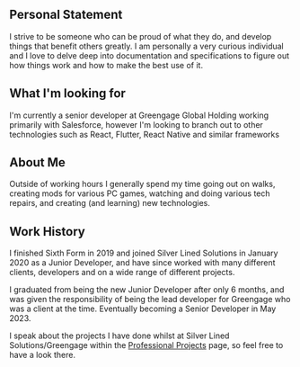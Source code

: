 ## Personal Statement

I strive to be someone who can be proud of what they do, and develop things that benefit others greatly. I am personally a very curious individual and I love to delve deep into documentation and specifications to figure out how things work and how to make the best use of it.

## What I'm looking for

I'm currently a senior developer at Greengage Global Holding working primarily with Salesforce, however I'm looking to branch out to other technologies such as React, Flutter, React Native and similar frameworks

## About Me

Outside of working hours I generally spend my time going out on walks, creating mods for various PC games, watching and doing various tech repairs, and creating (and learning) new technologies.

## Work History

I finished Sixth Form in 2019 and joined Silver Lined Solutions in January 2020 as a Junior Developer, and have since worked with many different clients, developers and on a wide range of different projects.

I graduated from being the new Junior Developer after only 6 months, and was given the responsibility of being the lead developer for Greengage who was a client at the time. Eventually becoming a Senior Developer in May 2023.

I speak about the projects I have done whilst at Silver Lined Solutions/Greengage within the [Professional Projects](/#/professional-projects) page, so feel free to have a look there.